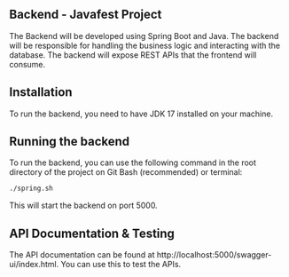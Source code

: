 ## Backend - Javafest Project

The Backend will be developed using Spring Boot and Java. The backend will be responsible for handling the business logic and interacting with the database. The backend will expose REST APIs that the frontend will consume.

## Installation
To run the backend, you need to have JDK 17 installed on your machine.

## Running the backend
To run the backend, you can use the following command in the root directory of the project on Git Bash (recommended) or terminal:
```bash
./spring.sh
```
This will start the backend on port 5000.

## API Documentation & Testing
The API documentation can be found at http://localhost:5000/swagger-ui/index.html. You can use this to test the APIs.